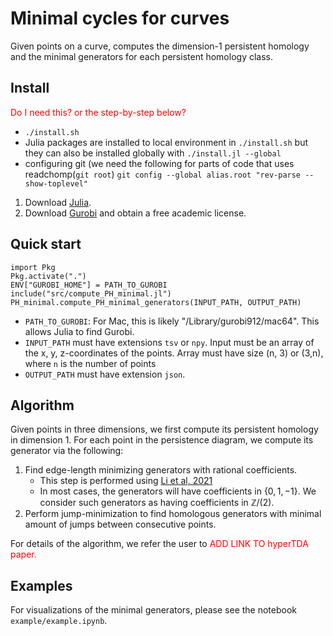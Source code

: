 # Minimal cycles for curves
Given points on a curve, computes the dimension-1 persistent homology and the minimal generators for each persistent homology class. 

## Install
<font color="red">Do I need this? or the step-by-step below?</font>

- `./install.sh`
- Julia packages are installed to local environment in `./install.sh` but they 
  can also be installed globally with `./install.jl --global`
- configuring git (we need the following for parts of code that uses readchomp(`git root`)
`git config --global alias.root "rev-parse --show-toplevel"`


1. Download [Julia](https://julialang.org/downloads/).
2. Download [Gurobi](https://www.gurobi.com/academia/academic-program-and-licenses/) and obtain a free academic license.

## Quick start

```
import Pkg
Pkg.activate(".")
ENV["GUROBI_HOME"] = PATH_TO_GUROBI
include("src/compute_PH_minimal.jl")
PH_minimal.compute_PH_minimal_generators(INPUT_PATH, OUTPUT_PATH)
```
* `PATH_TO_GUROBI`: For Mac, this is likely "/Library/gurobi912/mac64". This allows Julia to find Gurobi. 
* `INPUT_PATH` must have extensions `tsv` or `npy`. Input must be an array of the x, y, z-coordinates of the points. Array must have size (n, 3) or (3,n), where `n` is the number of points
* `OUTPUT_PATH` must have extension `json`.


## Algorithm 
Given points in three dimensions, we first compute its persistent homology in dimension 1. For each point in the persistence diagram, we compute its generator via the following:

1. Find edge-length minimizing generators with rational coefficients. 
	* This step is performed using [Li et al, 2021](https://github.com/TDAMinimalGeneratorResearch/minimal-generator) 
	* In most cases, the generators will have coefficients in $\{ 0, 1, -1 \}$. We consider such generators as having coefficients in $\mathbb{Z}/(2)$. 
2. Perform jump-minimization to find homologous generators with minimal amount of jumps between consecutive points. 

For details of the algorithm, we refer the user to <font color="red">ADD LINK TO hyperTDA paper.</font>


## Examples
For visualizations of the minimal generators, please see the notebook `example/example.ipynb`.
